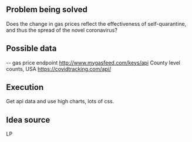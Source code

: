  ## Problem being solved
 Does the change in gas prices reflect the effectiveness of self-quarantine, and thus the spread of the novel coronavirus?                 
 
 ## Possible data
 -- gas price endpoint http://www.mygasfeed.com/keys/api
County level counts, USA https://covidtracking.com/api/    

## Execution
Get api data and use high charts, lots of css.

## Idea source 
LP               

